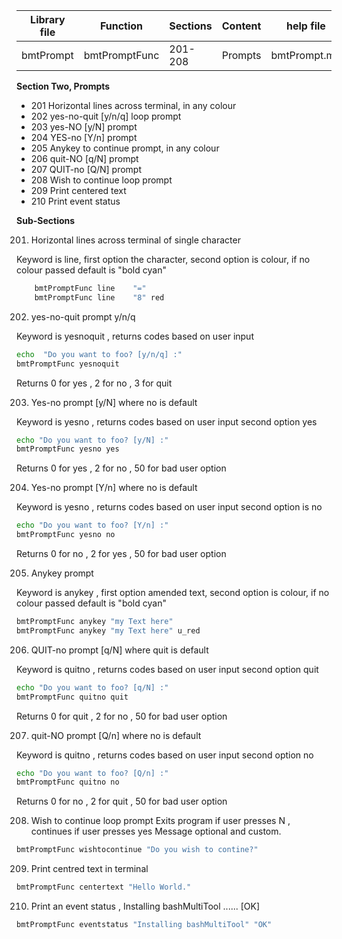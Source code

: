 | Library file | Function | Sections | Content | help file |
| ---- | ---- | ---- | ---- | ---- |
|  bmtPrompt | bmtPromptFunc | 201-208 | Prompts | bmtPrompt.md|


**Section Two,  Prompts**
 
* 201 Horizontal lines across terminal, in any colour
* 202 yes-no-quit [y/n/q] loop prompt
* 203 yes-NO [y/N] prompt
* 204 YES-no [Y/n] prompt
* 205 Anykey to continue prompt, in any colour
* 206 quit-NO [q/N] prompt
* 207 QUIT-no [Q/N] prompt
* 208 Wish to continue loop prompt 
* 209 Print centered text
* 210 Print event status

**Sub-Sections**

201) Horizontal lines across terminal of single character

Keyword is line, first option the character, second option is colour,
if no colour passed default is "bold cyan"

```sh
	bmtPromptFunc line    "=" 
	bmtPromptFunc line    "8" red
```

202) yes-no-quit prompt y/n/q

Keyword is yesnoquit , returns codes based on user input

```sh
echo  "Do you want to foo? [y/n/q] :"
bmtPromptFunc yesnoquit
```
Returns 0 for yes , 2 for no , 3 for quit

203) Yes-no prompt [y/N] where no is default

Keyword is yesno , returns codes based on user input
second option yes 

```sh
echo "Do you want to foo? [y/N] :"
bmtPromptFunc yesno yes
```
Returns 0 for yes , 2 for no , 50 for bad user option

204) Yes-no prompt [Y/n] where no is default

Keyword is yesno , returns codes based on user input
second option is no 

```sh
echo "Do you want to foo? [Y/n] :"
bmtPromptFunc yesno no
```
Returns 0 for no , 2 for yes , 50 for bad user option

205) Anykey prompt

Keyword is anykey , first option amended text, second option is colour,
if no colour passed default is "bold cyan"

```sh
bmtPromptFunc anykey "my Text here"
bmtPromptFunc anykey "my Text here" u_red
```

206) QUIT-no prompt [q/N] where quit is default

Keyword is quitno , returns codes based on user input
second option quit 

```sh
echo "Do you want to foo? [q/N] :"
bmtPromptFunc quitno quit
```
Returns 0 for quit , 2 for no , 50 for bad user option

207) quit-NO prompt [Q/n] where no is default

Keyword is quitno , returns codes based on user input
second option no 
```sh
echo "Do you want to foo? [Q/n] :"
bmtPromptFunc quitno no
```
Returns 0 for no , 2 for quit , 50 for bad user option

208)  Wish to continue loop prompt 
Exits program if user presses N , continues if user presses yes
Message optional and custom.

```sh
bmtPromptFunc wishtocontinue "Do you wish to contine?"
````
209) Print centred text in terminal

```sh
bmtPromptFunc centertext "Hello World." 
````

210) Print an event status , Installing bashMultiTool ...... [OK]

```sh
bmtPromptFunc eventstatus "Installing bashMultiTool" "OK" 
````
